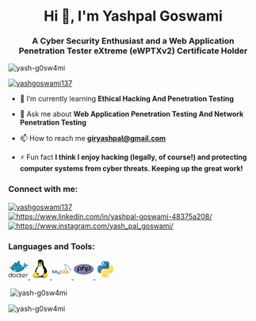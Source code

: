 <h1 align="center">Hi 👋, I'm Yashpal Goswami</h1>
<h3 align="center">A Cyber Security Enthusiast and a Web Application Penetration Tester eXtreme (eWPTXv2) Certificate Holder</h3>

<p align="left"> <img src="https://komarev.com/ghpvc/?username=yash-g0sw4mi&label=Profile%20views&color=0e75b6&style=flat" alt="yash-g0sw4mi" /> </p>

<p align="left"> <a href="https://twitter.com/yashgoswami137" target="blank"><img src="https://img.shields.io/twitter/follow/yashgoswami137?logo=twitter&style=for-the-badge" alt="yashgoswami137" /></a> </p>

- 🌱 I’m currently learning **Ethical Hacking And Penetration Testing**

- 💬 Ask me about **Web Application Penetration Testing And Network Penetration Testing**

- 📫 How to reach me **giryashpal@gmail.com**

- ⚡ Fun fact **I think I enjoy hacking (legally, of course!) and protecting computer systems from cyber threats. Keeping up the great work!**

<h3 align="left">Connect with me:</h3>
<p align="left">
<a href="https://twitter.com/yashgoswami137" target="blank"><img align="center" src="https://raw.githubusercontent.com/rahuldkjain/github-profile-readme-generator/master/src/images/icons/Social/twitter.svg" alt="yashgoswami137" height="30" width="40" /></a>
<a href="https://linkedin.com/in/https://www.linkedin.com/in/yashpal-goswami-48375a208/" target="blank"><img align="center" src="https://raw.githubusercontent.com/rahuldkjain/github-profile-readme-generator/master/src/images/icons/Social/linked-in-alt.svg" alt="https://www.linkedin.com/in/yashpal-goswami-48375a208/" height="30" width="40" /></a>
<a href="https://instagram.com/https://www.instagram.com/yash_pal_goswami/" target="blank"><img align="center" src="https://raw.githubusercontent.com/rahuldkjain/github-profile-readme-generator/master/src/images/icons/Social/instagram.svg" alt="https://www.instagram.com/yash_pal_goswami/" height="30" width="40" /></a>
</p>

<h3 align="left">Languages and Tools:</h3>
<p align="left"> <a href="https://www.docker.com/" target="_blank" rel="noreferrer"> <img src="https://raw.githubusercontent.com/devicons/devicon/master/icons/docker/docker-original-wordmark.svg" alt="docker" width="40" height="40"/> </a> <a href="https://www.linux.org/" target="_blank" rel="noreferrer"> <img src="https://raw.githubusercontent.com/devicons/devicon/master/icons/linux/linux-original.svg" alt="linux" width="40" height="40"/> </a> <a href="https://www.mysql.com/" target="_blank" rel="noreferrer"> <img src="https://raw.githubusercontent.com/devicons/devicon/master/icons/mysql/mysql-original-wordmark.svg" alt="mysql" width="40" height="40"/> </a> <a href="https://www.php.net" target="_blank" rel="noreferrer"> <img src="https://raw.githubusercontent.com/devicons/devicon/master/icons/php/php-original.svg" alt="php" width="40" height="40"/> </a> <a href="https://www.python.org" target="_blank" rel="noreferrer"> <img src="https://raw.githubusercontent.com/devicons/devicon/master/icons/python/python-original.svg" alt="python" width="40" height="40"/> </a> </p>

<p>&nbsp;<img align="center" src="https://github-readme-stats.vercel.app/api?username=yash-g0sw4mi&show_icons=true&locale=en" alt="yash-g0sw4mi" /></p>

<p><img align="center" src="https://github-readme-streak-stats.herokuapp.com/?user=yash-g0sw4mi&" alt="yash-g0sw4mi" /></p>
